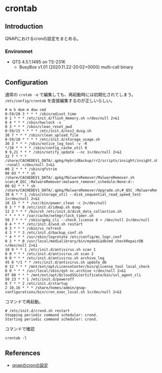 # crontab

## Introduction

QNAPにおけるcronの設定をまとめる。

### Environmet

- QTS 4.5.1.1495 on TS-231K
    - BusyBox v1.01 (2020.11.22-20:02+0000) multi-call binary

## Configuration

通常の ```crotab -e``` で編集しても、再起動時には初期化されてしまう。
```/etc/config/crontab``` を直接編集するのが正しいらしい。

```:/etc/config/crontab
# m h dom m dow cmd
0-59/20 3 * * * /sbin/adjust_time
0 1 * * * /etc/init.d/flush_memory.sh >/dev/null 2>&1
0 4 * * * /sbin/hwclock -s
0 3 * * * /sbin/clean_reset_pwd
0-59/15 * * * * /etc/init.d/nss2_dusg.sh
30 7 * * * /sbin/clean_upload_file
0-59/10 * * * * /etc/init.d/storage_usage.sh
30 3 * * * /sbin/notice_log_tool -v -R
*/10 * * * * /sbin/config_cache_util 0
9 9,21 * * * /sbin/notify_update --nc 1>/dev/null 2>&1
32 7 * * * /share/CACHEDEV1_DATA/.qpkg/HybridBackup/rr2/scripts/insight/insight.sh -runall >/dev/null 2>&1
#0 2 * * * /sbin/qfstrim
00 03 * * * sh /share/CACHEDEV1_DATA/.qpkg/MalwareRemover/MalwareRemover.sh scan;#_QSC_:MalwareRemover:malware_remover_schedule:None:d::
00 02 * * * sh /share/CACHEDEV1_DATA/.qpkg/MalwareRemover/Upgrade.sh;#_QSC_:MalwareRemover:malware_remover_upgrade:None:d::
30 6 * * 1 /sbin/storage_util --disk_sequential_read_speed_test 1>/dev/null 2>&1
10 15 * * * /usr/bin/power_clean -c 2>/dev/null
0 3 * * 0 /etc/init.d/idmap.sh dump
12 3 * * * /bin/sh /etc/init.d/disk_data_collection.sh
* * * * * /var/cache/netmgr/lock_timer.sh
50 7 * * * /sbin/qpkg_cli --check_license 0 > /dev/null 2>/dev/null
0 4 * * * /etc/init.d/wsd.sh restart
0 3 * * * /sbin/vs_refresh
4 3 * * 3 /etc/init.d/backup_conf.sh
* 4 * * * /usr/sbin/logrotate /etc/config/mc_logr.conf
0 2 * * 0 /usr/local/medialibrary/bin/mymediadbcmd checkRepairDB  >/dev/null 2>&1
10 9 * * 1 /etc/init.d/antivirus.sh scan 1
0 0 * * * /etc/init.d/antivirus.sh scan 2
0 0 * * * /etc/init.d/antivirus.sh archive_log
45 0 */1 * * /etc/init.d/antivirus.sh update_db
0 12 * * * /mnt/ext/opt/LicenseCenter/bin/qlicense_tool local_check
0 0 * * * /usr/local/sbin/qsh nc.archive >/dev/null 2>&1
07 08 * * * /mnt/ext/opt/QcloudSSLCertificate/bin/ssl_agent_cli
50 23 * * 1 /etc/init.d/poweroff
0 7 * * 2 /etc/init.d/startup
2 10,16 * * * /share/homes/admin/qnap-configurations/bin/cron_exec_local.sh 1>/dev/null 2>&1
```

コマンドで再起動。

```console
# /etc/init.d/crond.sh restart
Stopping periodic command scheduler: crond.
Starting periodic command scheduler: crond.
```

コマンドで確認

```shell
crontab -l
```

## References

* [qnapのcronの設定](https://ymraintree.hatenadiary.org/entry/20120919/1348035056)
